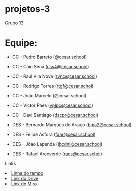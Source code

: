 # projetos-3
Grupo 13
# Equipe:

* CC - Pedro Barreto (@cesar.school)
* CC - Caio Sena (css4@cesar.school)
* CC - Raul Vila Nova (rvnc@cesar.school)
* CC - Rodrigo Torres (rtgf@cesar.schol)
* CC - João Marcelo (@cesar.school)
* CC - Victor Paes (vplpc@cesar.school)
* CC - Davi Santiago (dscpr@cesar.school)
  
* DES - Bernardo Marques de Araujo (bma2@cesar.school)
* DES - Felipe Asfora (faar@cesar.school)
* DES - Jõao Lapenda (jbcdnl@cesar.school)
* DES - Rafael Arcoverde (racs@cesar.schol)

 <p>Links </p>
    <li>
    <a  href="https://www.canva.com/design/DAGgIUxUIm4/Shtxs3phaePDSQQl5AnQHg/edit?utm_content=DAGgIUxUIm4&utm_campaign=designshare&utm_medium=link2&utm_source=sharebutton "
      >Linha do tempo</a
    >
        <li>
    <a  href="https://drive.google.com/drive/folders/105pIkqweFN8kbF1bdyip5qcCQrdshs5u?usp=sharing"
      >Link do Drive</a
    >
              <li>
    <a  href="[https://drive.google.com/drive/folders/105pIkqweFN8kbF1bdyip5qcCQrdshs5u?usp=sharing](https://miro.com/welcomeonboard/VmZUTGR3WW9NaWlmMEJRdEhJUXdPeGFydm5SUHY5WExSOEg4a1AzbzhNclBRQWRaWUpYdWMrbTNvSHlpNnNKWGJ6SU0yekczTTVBa1l1cW5ldWVCYmdnbXp1OUtXMS9PTWVNRnE3UVdoUjAzRk1YL3J2MXJGRDQxaTJFRjhiVzRnbHpza3F6REdEcmNpNEFOMmJXWXBBPT0hdjE=?share_link_id=82533199994 )"
      >Link do Miro</a
    >
  </li>

